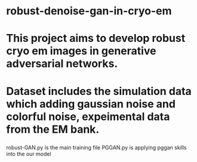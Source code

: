 # robust-denoise-gan-in-cryo-em
# This project aims to develop robust cryo em images in generative adversarial networks.
# Dataset includes the simulation data which adding gaussian noise and colorful noise, expeimental data from the EM bank.

#####
robust-GAN.py is the main training file
PGGAN.py is applying pggan skills into the our model
